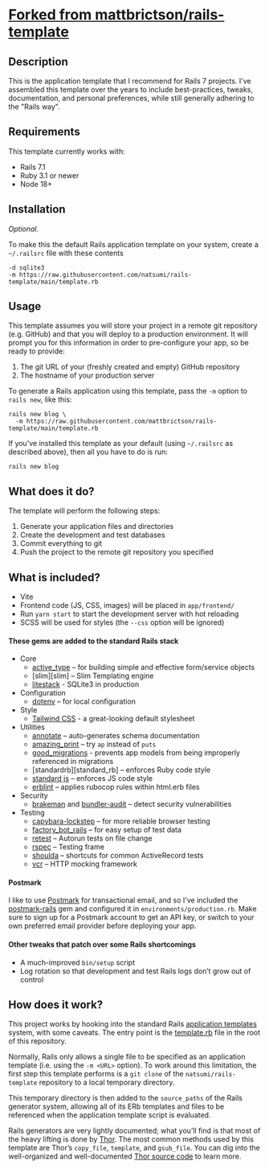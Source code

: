# [Forked from mattbrictson/rails-template](https://github.com/mattbrictson/rails-template)

## Description

This is the application template that I recommend for Rails 7 projects. I've
assembled this template over the years to include best-practices, tweaks,
documentation, and personal preferences, while still generally adhering to the
"Rails way".

## Requirements

This template currently works with:

- Rails 7.1
- Ruby 3.1 or newer
- Node 18+

## Installation

_Optional._

To make this the default Rails application template on your system, create a `~/.railsrc` file with these contents

```
-d sqlite3
-m https://raw.githubusercontent.com/natsumi/rails-template/main/template.rb
```

## Usage

This template assumes you will store your project in a remote git repository
(e.g. GitHub) and that you will deploy to a production environment. It will
prompt you for this information in order to pre-configure your app, so be ready
to provide:

1. The git URL of your (freshly created and empty) GitHub repository
2. The hostname of your production server

To generate a Rails application using this template, pass the `-m` option to `rails new`, like this:

```
rails new blog \
  -m https://raw.githubusercontent.com/mattbrictson/rails-template/main/template.rb
```

If you’ve installed this template as your default (using `~/.railsrc` as
described above), then all you have to do is run:

```
rails new blog
```

## What does it do?

The template will perform the following steps:

1. Generate your application files and directories
2. Create the development and test databases
3. Commit everything to git
4. Push the project to the remote git repository you specified

## What is included?

- Vite
- Frontend code (JS, CSS, images) will be placed in `app/frontend/`
- Run `yarn start` to start the development server with hot reloading
- SCSS will be used for styles (the `--css` option will be ignored)

#### These gems are added to the standard Rails stack

- Core
  - [active_type][] – for building simple and effective form/service objects
  - [slim][slim] – Slim Templating engine
  - [litestack] - SQLite3 in production
- Configuration
  - [dotenv][] – for local configuration
- Style
  - [Tailwind CSS][tailwind] - a great-looking default stylesheet
- Utilities
  - [annotate][] – auto-generates schema documentation
  - [amazing_print][] – try `ap` instead of `puts`
  - [good_migrations][] - prevents app models from being improperly referenced in migrations
  - [standardrb][standard_rb] – enforces Ruby code style
  - [standard js][standard_js] – enforces JS code style
  - [erblint][] – applies rubocop rules within html.erb files
- Security
  - [brakeman][] and [bundler-audit][] – detect security vulnerabilities
- Testing
  - [capybara-lockstep][] – for more reliable browser testing
  - [factory_bot_rails][] – for easy setup of test data
  - [retest][] – Autorun tests on file change
  - [rspec][] – Testing frame
  - [shoulda][] – shortcuts for common ActiveRecord tests
  - [vcr][] – HTTP mocking framework

#### Postmark

I like to use [Postmark][] for transactional email, and so I've included the
[postmark-rails][] gem and configured it in `environments/production.rb`. Make
sure to sign up for a Postmark account to get an API key, or switch to your own
preferred email provider before deploying your app.

#### Other tweaks that patch over some Rails shortcomings

- A much-improved `bin/setup` script
- Log rotation so that development and test Rails logs don’t grow out of control

## How does it work?

This project works by hooking into the standard Rails [application templates][]
system, with some caveats. The entry point is the [template.rb][] file in the
root of this repository.

Normally, Rails only allows a single file to be specified as an application
template (i.e. using the `-m <URL>` option). To work around this limitation, the
first step this template performs is a `git clone` of the
`natsumi/rails-template` repository to a local temporary directory.

This temporary directory is then added to the `source_paths` of the Rails
generator system, allowing all of its ERb templates and files to be referenced
when the application template script is evaluated.

Rails generators are very lightly documented; what you’ll find is that most of
the heavy lifting is done by [Thor][]. The most common methods used by this
template are Thor’s `copy_file`, `template`, and `gsub_file`. You can dig into
the well-organized and well-documented [Thor source code][thor] to learn more.

[active_type]: https://github.com/makandra/active_type
[amazing_print]: https://github.com/amazing-print/amazing_print
[annotate]: https://github.com/ctran/annotate_models
[application templates]: http://guides.rubyonrails.org/generators.html#application-templates
[brakeman]: https://github.com/presidentbeef/brakeman
[bundler-audit]: https://github.com/rubysec/bundler-audit
[capybara-lockstep]: https://github.com/makandra/capybara-lockstep
[dotenv]: https://github.com/bkeepers/dotenv
[erblint]: https://github.com/Shopify/erb-lint
[factory_bot_rails]: https://github.com/thoughtbot/factory_bot_rails
[good_migrations]: https://github.com/testdouble/good-migrations
[litestack]: https://github.com/oldmoe/litestack
[postmark-rails]: http://www.rubydoc.info/gems/postmark-rails/0.12.0
[postmark]: http://postmarkapp.com
[retest]: https://github.com/AlexB52/retest
[rspec]: https://github.com/rspec/rspec-rails
[rubocop]: https://github.com/bbatsov/rubocop
[shoulda]: https://github.com/thoughtbot/shoulda
[standard_js]: https://standardjs.com/
[tailwind]: https://tailwindcss.com/
[template.rb]: template.rb
[thor]: https://github.com/erikhuda/thor
[vcr]: https://github.com/vcr/vcr
[vite]: https://vite-ruby.netlify.app
